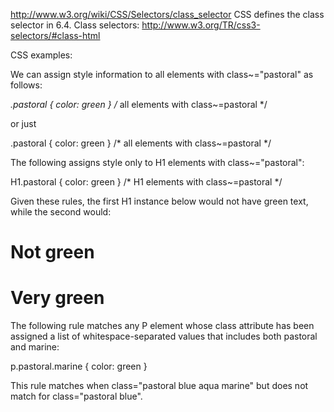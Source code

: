 http://www.w3.org/wiki/CSS/Selectors/class_selector
CSS defines the class selector in 6.4. Class selectors: 
http://www.w3.org/TR/css3-selectors/#class-html

CSS examples:

We can assign style information to all elements with class~="pastoral" as follows:

*.pastoral { color: green }  /* all elements with class~=pastoral */

or just

.pastoral { color: green }  /* all elements with class~=pastoral */

The following assigns style only to H1 elements with class~="pastoral":

H1.pastoral { color: green }  /* H1 elements with class~=pastoral */

Given these rules, the first H1 instance below would not have green text, while the second would:

<H1>Not green</H1>
<H1 class="pastoral">Very green</H1>

The following rule matches any P element whose class attribute has been assigned a list of whitespace-separated values that includes both pastoral and marine:

p.pastoral.marine { color: green }

This rule matches when class="pastoral blue aqua marine" but does not match for class="pastoral blue".
